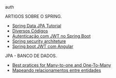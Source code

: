 auth


ARTIGOS SOBRE O SPRING.

* [Spring Data JPA Tutorial](https://www.petrikainulainen.net/spring-data-jpa-tutorial/)
* [Diversos Códigos](https://github.com/eugenp/tutorials)
* [Autenticação com JWT no Spring Boot](https://receitasdecodigo.com.br/spring-boot/autenticacao-com-jwt-em-projetos-spring-boot)
* [Spring security architeture](https://spring.io/guides/topicals/spring-security-architecture/)
* [Spring boot JWT com Angular](https://medium.com/@nydiarra/secure-a-spring-boot-rest-api-with-json-web-token-reference-to-angular-integration-e57a25806c50)



JPA - BANCO DE DADOS.

* [Best pratices for Many-to-one and One-To-Many](https://www.thoughts-on-java.org/best-practices-many-one-one-many-associations-mappings/)
* [Mapeando relacionamentos entre entidades](https://www.devmedia.com.br/hibernate-mapping-mapeando-relacionamentos-entre-entidades/29445)
